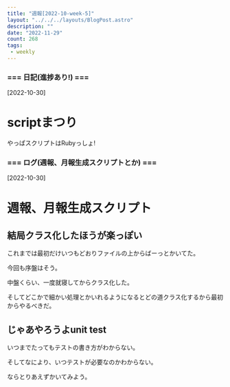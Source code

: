 ```yaml
---
title: "週報[2022-10-week-5]"
layout: "../../../layouts/BlogPost.astro"
description: ""
date: "2022-11-29"
count: 268
tags:
 - weekly
---
```





### === 日記(進捗あり!) ===

[2022-10-30]

# scriptまつり

やっぱスクリプトはRubyっしょ!


### === ログ(週報、月報生成スクリプトとか) ===

[2022-10-30]

# 週報、月報生成スクリプト

## 結局クラス化したほうが楽っぽい

これまでは最初だけいつもどおりファイルの上からばーっとかいてた。

今回も序盤はそう。

中盤くらい、一度就寝してからクラス化した。

そしてどこかで細かい処理とかいれるようになるとどの道クラス化するから最初からやるべきだ。

## じゃあやろうよunit test

いつまでたってもテストの書き方がわからない。

そしてなにより、いつテストが必要なのかわからない。

ならとりあえずかいてみよう。
